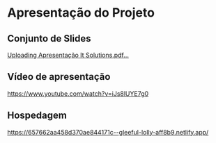 # Apresentação do Projeto

## Conjunto de Slides

[Uploading Apresentação It Solutions.pdf…]()

## Vídeo de apresentação

https://www.youtube.com/watch?v=iJs8lUYE7g0

## Hospedagem

https://657662aa458d370ae844171c--gleeful-lolly-aff8b9.netlify.app/
